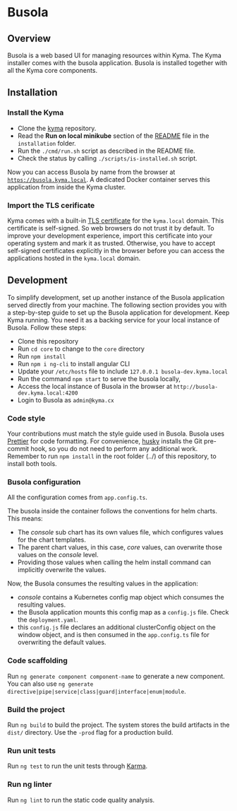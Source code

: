 # Busola

## Overview

Busola is a web based UI for managing resources within Kyma.
The Kyma installer comes with the busola application. Busola is installed together with all the Kyma core components.

## Installation

### Install the Kyma

- Clone the [kyma](https://github.com/kyma-project/kyma) repository.
- Read the **Run on local minikube** section of the [README](https://github.com/kyma-project/kyma/blob/master/installation/README.md) file in the `installation` folder.
- Run the `./cmd/run.sh` script as described in the README file.
- Check the status by calling `./scripts/is-installed.sh` script.

Now you can access Busola by name from the browser at [`https://busola.kyma.local`](https://busola.kyma.local). A dedicated Docker container serves this application from inside the Kyma cluster.

### Import the TLS cerificate

Kyma comes with a built-in [TLS certificate](https://github.com/kyma-project/kyma/tree/master/installation/certs/workspace/raw) for the `kyma.local` domain. This certificate is self-signed. So web browsers do not trust it by default. To improve your development experience, import this certificate into your operating system and mark it as trusted. Otherwise, you have to accept self-signed certificates explicitly in the browser before you can access the applications hosted in the `kyma.local` domain.

## Development

To simplify development, set up another instance of the Busola application served directly from your machine. The following section provides you with a step-by-step guide to set up the Busola application for development. Keep Kyma running. You need it as a backing service for your local instance of Busola. Follow these steps:

- Clone this repository
- Run `cd core` to change to the `core` directory
- Run `npm install`
- Run `npm i ng-cli` to install angular CLI
- Update your `/etc/hosts` file to include `127.0.0.1 busola-dev.kyma.local`
- Run the command `npm start` to serve the busola locally,
- Access the local instance of Busola in the browser at `http://busola-dev.kyma.local:4200`
- Login to Busola as `admin@kyma.cx`

### Code style

Your contributions must match the style guide used in Busola. Busola uses [Prettier](https://prettier.io) for code formatting. For convenience, [husky](https://github.com/typicode/husky) installs the Git pre-commit hook, so you do not need to perform any additional work. Remember to run `npm install` in the root folder (../) of this repository, to install both tools.

### Busola configuration

All the configuration comes from `app.config.ts`.

The busola inside the container follows the conventions for helm charts. This means:

- The _console_ sub chart has its own values file, which configures values for the chart templates.
- The parent chart values, in this case, _core_ values, can overwrite those values on the _console_ level.
- Providing those values when calling the helm install command can implicitly overwrite the values.

Now, the Busola consumes the resulting values in the application:

- _console_ contains a Kubernetes config map object which consumes the resulting values.
- the Busola application mounts this config map as a `config.js` file. Check the `deployment.yaml`.
- this `config.js` file declares an additional clusterConfig object on the window object, and is then consumed in the `app.config.ts` file for overwriting the default values.

### Code scaffolding

Run `ng generate component component-name` to generate a new component. You can also use `ng generate directive|pipe|service|class|guard|interface|enum|module`.

### Build the project

Run `ng build` to build the project. The system stores the build artifacts in the `dist/` directory. Use the `-prod` flag for a production build.

### Run unit tests

Run `ng test` to run the unit tests through [Karma](https://karma-runner.github.io).

### Run ng linter

Run `ng lint` to run the static code quality analysis.
